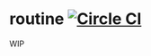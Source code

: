 # routine [![Circle CI](https://circleci.com/gh/ifyio/routine.svg?style=shield)](https://circleci.com/gh/ifyio/routine)

WIP
